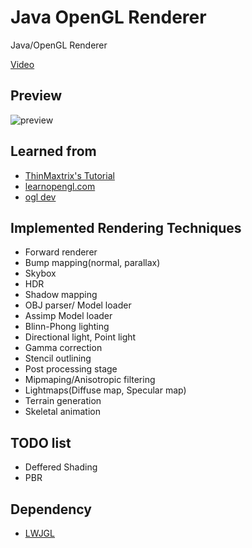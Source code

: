 # Java OpenGL Renderer
Java/OpenGL Renderer

[Video](https://www.youtube.com/watch?v=8_maXgH_vU0)

## Preview
![preview](.github/preview.gif)

## Learned from
- [ThinMaxtrix's Tutorial](https://www.youtube.com/playlist?list=PLRIWtICgwaX0u7Rf9zkZhLoLuZVfUksDP)
- [learnopengl.com](https://learnopengl.com/)
- [ogl dev](http://ogldev.atspace.co.uk/)

## Implemented Rendering Techniques
- Forward renderer
- Bump mapping(normal, parallax)
- Skybox
- HDR
- Shadow mapping  
- OBJ parser/ Model loader
- Assimp Model loader
- Blinn-Phong lighting
- Directional light, Point light
- Gamma correction
- Stencil outlining
- Post processing stage
- Mipmaping/Anisotropic filtering
- Lightmaps(Diffuse map, Specular map)
- Terrain generation
- Skeletal animation

## TODO list
- Deffered Shading
- PBR

## Dependency
- [LWJGL](https://github.com/LWJGL/lwjgl3)
